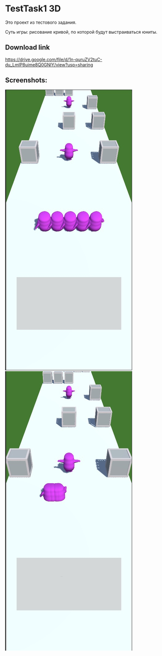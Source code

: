 # TestTask1 3D

Это проект из тестового задания.

Суть игры: рисование кривой, по которой будут выстраиваться юниты.

## Download link
https://drive.google.com/file/d/1n-quruZV2tuC-du_LmIP8uime8Q0GNlY/view?usp=sharing

## Screenshots:

![Image alt](https://github.com/matvuric/TestTask1/raw/master/1.jpg)
![Image alt](https://github.com/matvuric/TestTask1/raw/master/2.jpg)
